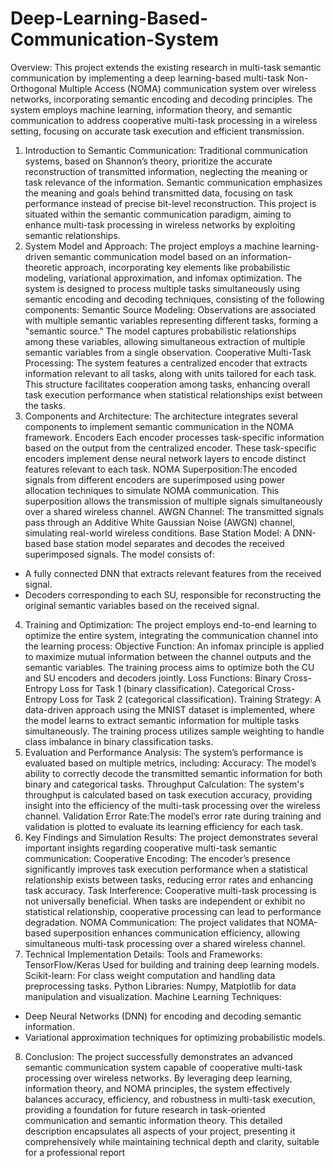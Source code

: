 # Deep-Learning-Based-Communication-System


Overview:
This project extends the existing research in multi-task semantic communication by implementing a deep learning-based multi-task Non-Orthogonal Multiple Access (NOMA) communication system over wireless networks, incorporating semantic encoding and decoding principles. The system employs machine learning, information theory, and semantic communication to address cooperative multi-task processing in a wireless setting, focusing on accurate task execution and efficient transmission.
1. Introduction to Semantic Communication:
Traditional communication systems, based on Shannon’s theory, prioritize the accurate reconstruction of transmitted information, neglecting the meaning or task relevance of the information. Semantic communication emphasizes the meaning and goals behind transmitted data, focusing on task performance instead of precise bit-level reconstruction. This project is situated within the semantic communication paradigm, aiming to enhance multi-task processing in wireless networks by exploiting semantic relationships.
2. System Model and Approach:
The project employs a machine learning-driven semantic communication model based on an information-theoretic approach, incorporating key elements like probabilistic modeling, variational approximation, and infomax optimization. The system is designed to process multiple tasks simultaneously using semantic encoding and decoding techniques, consisting of the following components:
Semantic Source Modeling: Observations are associated with multiple semantic variables representing different tasks, forming a "semantic source." The model captures probabilistic relationships among these variables, allowing simultaneous extraction of multiple semantic variables from a single observation.
Cooperative Multi-Task Processing: The system features a centralized encoder that extracts information relevant to all tasks, along with units tailored for each task. This structure facilitates cooperation among tasks, enhancing overall task execution performance when statistical relationships exist between the tasks.
3. Components and Architecture:
The architecture integrates several components to implement semantic communication in the NOMA framework.
Encoders Each encoder processes task-specific information based on the output from the centralized encoder. These task-specific encoders implement dense neural network layers to encode distinct features relevant to each task.
NOMA Superposition:The encoded signals from different encoders are superimposed using power allocation techniques to simulate NOMA communication. This superposition allows the transmission of multiple signals simultaneously over a shared wireless channel.
AWGN Channel: The transmitted signals pass through an Additive White Gaussian Noise (AWGN) channel, simulating real-world wireless conditions.
Base Station Model: A DNN-based base station model separates and decodes the received superimposed signals. The model consists of:
- A fully connected DNN that extracts relevant features from the received signal.
- Decoders corresponding to each SU, responsible for reconstructing the original semantic variables based on the received signal.
4. Training and Optimization:
The project employs end-to-end learning to optimize the entire system, integrating the communication channel into the learning process:
Objective Function: An infomax principle is applied to maximize mutual information between the channel outputs and the semantic variables. The training process aims to optimize both the CU and SU encoders and decoders jointly.
Loss Functions:
Binary Cross-Entropy Loss for Task 1 (binary classification).
Categorical Cross-Entropy Loss for Task 2 (categorical classification).
Training Strategy: A data-driven approach using the MNIST dataset is implemented, where the model learns to extract semantic information for multiple tasks simultaneously. The training process utilizes sample weighting to handle class imbalance in binary classification tasks.
5. Evaluation and Performance Analysis:
The system’s performance is evaluated based on multiple metrics, including:
Accuracy: The model’s ability to correctly decode the transmitted semantic information for both binary and categorical tasks.
Throughput Calculation: The system's throughput is calculated based on task execution accuracy, providing insight into the efficiency of the multi-task processing over the wireless channel.
Validation Error Rate:The model’s error rate during training and validation is plotted to evaluate its learning efficiency for each task.
6. Key Findings and Simulation Results:
The project demonstrates several important insights regarding cooperative multi-task semantic communication:
Cooperative Encoding: The encoder’s presence significantly improves task execution performance when a statistical relationship exists between tasks, reducing error rates and enhancing task accuracy.
Task Interference: Cooperative multi-task processing is not universally beneficial. When tasks are independent or exhibit no statistical relationship, cooperative processing can lead to performance degradation.
NOMA Communication: The project validates that NOMA-based superposition enhances communication efficiency, allowing simultaneous multi-task processing over a shared wireless channel.
7. Technical Implementation Details:
Tools and Frameworks:
TensorFlow/Keras Used for building and training deep learning models.
Scikit-learn: For class weight computation and handling data preprocessing tasks.
Python Libraries: Numpy, Matplotlib for data manipulation and visualization.
Machine Learning Techniques:
- Deep Neural Networks (DNN) for encoding and decoding semantic information.
- Variational approximation techniques for optimizing probabilistic models.
8. Conclusion:
The project successfully demonstrates an advanced semantic communication system capable of cooperative multi-task processing over wireless networks. By leveraging deep learning, information theory, and NOMA principles, the system effectively balances accuracy, efficiency, and robustness in multi-task execution, providing a foundation for future research in task-oriented communication and semantic information theory.
This detailed description encapsulates all aspects of your project, presenting it comprehensively while maintaining technical depth and clarity, suitable for a professional report
